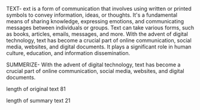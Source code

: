TEXT-
ext is a form of communication that involves using written or printed symbols to convey information, ideas, or thoughts. It's a fundamental means of sharing knowledge, expressing emotions, and communicating messages between individuals or groups. Text can take various forms, such as books, articles, emails, messages, and more. With the advent of digital technology, text has become a crucial part of online communication, social media, websites, and digital documents. It plays a significant role in human culture, education, and information dissemination.

SUMMERIZE- With the advent of digital technology, text has become a crucial part of online communication, social media, websites, and digital documents.

length of original text  81

length of summary text   21 
